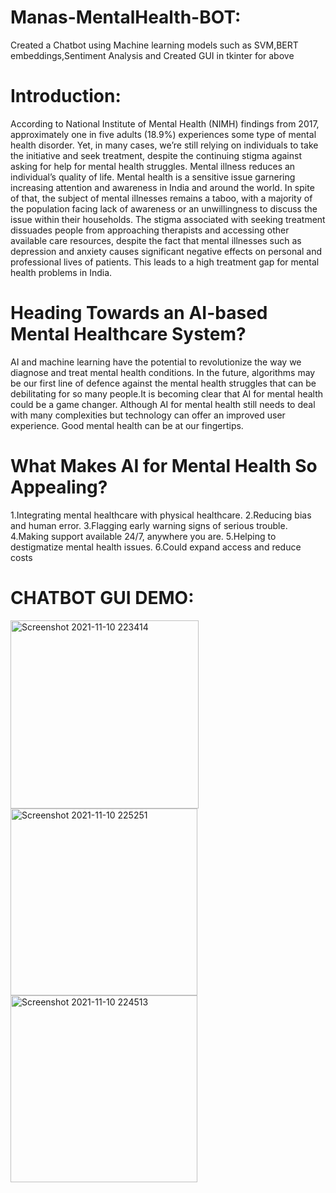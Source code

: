 # Manas-MentalHealth-BOT:
Created a Chatbot using Machine learning models such as SVM,BERT embeddings,Sentiment Analysis and Created GUI in tkinter for above

# Introduction:
According to National Institute of Mental Health (NIMH) findings from 2017, approximately one in five adults (18.9%) experiences some type of mental health disorder. Yet, in many cases, we’re still relying on individuals to take the initiative and seek treatment, despite the continuing stigma against asking for help for mental health struggles. Mental illness reduces an individual’s quality of life.
Mental health is a sensitive issue garnering increasing attention and awareness in India and around the world. In spite of that, the subject of mental illnesses remains a taboo, with a majority of the population facing lack of awareness or an unwillingness to discuss the issue within their households. The stigma associated with seeking treatment dissuades people from approaching therapists and accessing other available care resources, despite the fact that mental illnesses such as depression and anxiety causes significant negative effects on personal and professional lives of patients. This leads to a high treatment gap for mental health problems in India.

# Heading Towards an AI-based Mental Healthcare System?
AI and machine learning have the potential to revolutionize the way we diagnose and treat mental health conditions. In the future, algorithms may be our first line of defence against the mental health struggles that can be debilitating for so many people.It is becoming clear that AI for mental health could be a game changer. Although AI for mental health still needs to deal with many complexities but technology can offer an improved user experience. Good mental health can be at our fingertips.

# What Makes AI for Mental Health So Appealing?
1.Integrating mental healthcare with physical healthcare.
2.Reducing bias and human error.
3.Flagging early warning signs of serious trouble.
4.Making support available 24/7, anywhere you are.
5.Helping to destigmatize mental health issues.
6.Could expand access and reduce costs

# CHATBOT GUI DEMO:
<img width="301" alt="Screenshot 2021-11-10 223414" src="https://user-images.githubusercontent.com/70212207/141174173-f17cd3ae-b551-46f5-a91a-86479d5bdec8.png">
<img width="299" alt="Screenshot 2021-11-10 225251" src="https://user-images.githubusercontent.com/70212207/141172402-d5870462-1a26-4718-bd10-6935ee327b98.png">
<img width="299" alt="Screenshot 2021-11-10 224513" src="https://user-images.githubusercontent.com/70212207/141172217-6a7f2b41-6373-4e20-a7eb-741087b68c6b.png">


